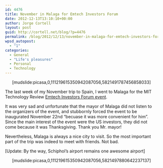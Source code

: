 ```yaml
---
id: 4476
title: November in Malaga for Emtech Investors Forum
date: 2012-12-13T13:10:10+00:00
author: Jorge Cortell
layout: post
guid: http://cortell.net/blog/?p=4476
permalink: /blog/2012/12/13/november-in-malaga-for-emtech-investors-forum/
wpsd_autopost:
  - "1"
categories:
  - General
  - "Life's pleasures"
  - Personal
  - Technology
---
```

<p style="text-align: center">
  [mudslide:picasa,0,111219615350942087056,5821491787456858033]
</p>

The last week of my November trip to Spain, I went to Malaga for the MIT Technology Review <a title="http://www.kanteron.com/blog/entrepreneurship/2012/11/kanteron-systems-selected-to-participate-in-mits-emtech-2012/" href="http://www.kanteron.com/blog/entrepreneurship/2012/11/kanteron-systems-selected-to-participate-in-mits-emtech-2012/" target="_blank">Emtech Investors Forum event</a>.

It was very sad and unfortunate that the mayor of Malaga did not listen to the organizers of the event, and stubbornly forced the event to be inaugurated November 22nd &#8220;becuase it was more convenient for him&#8221;. Since the main interest of the event were the US investors, they did not come because it was Thanksgiving. Thank you Mr. mayor!

Nevertheless, Malaga is always a nice city to visit. So the most important part of the trip was indeed to meet with friends. Not bad.

[Update: By the way, Schiphol&#8217;s airport remains one awesome airport]

<p style="text-align: center">
  [mudslide:picasa,0,111219615350942087056,5821497880642237137]
</p>